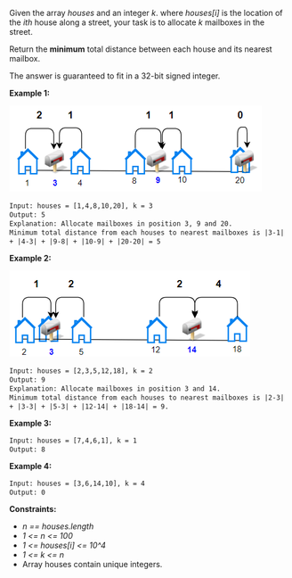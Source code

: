 Given the array *houses* and an integer *k*. where *houses[i]* is the location of the *ith* house along a street, your task is to allocate *k* mailboxes in the street.

Return the **minimum** total distance between each house and its nearest mailbox.

The answer is guaranteed to fit in a 32-bit signed integer.

**Example 1:**

![](sample_11_1816.png)
```
Input: houses = [1,4,8,10,20], k = 3
Output: 5
Explanation: Allocate mailboxes in position 3, 9 and 20.
Minimum total distance from each houses to nearest mailboxes is |3-1| + |4-3| + |9-8| + |10-9| + |20-20| = 5 
```

**Example 2:**

![](sample_2_1816.png)
```
Input: houses = [2,3,5,12,18], k = 2
Output: 9
Explanation: Allocate mailboxes in position 3 and 14.
Minimum total distance from each houses to nearest mailboxes is |2-3| + |3-3| + |5-3| + |12-14| + |18-14| = 9.
```

**Example 3:**
```
Input: houses = [7,4,6,1], k = 1
Output: 8
```

**Example 4:**
```
Input: houses = [3,6,14,10], k = 4
Output: 0
```

**Constraints:**

* *n == houses.length*
* *1 <= n <= 100*
* *1 <= houses[i] <= 10^4*
* *1 <= k <= n*
* Array houses contain unique integers.
